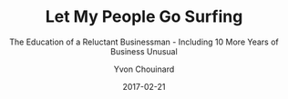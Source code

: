 ---
title: "Let My People Go Surfing"
subtitle: "The Education of a Reluctant Businessman - Including 10 More Years of Business Unusual"
author: "Yvon Chouinard"
isbn: ""
isbn13: ""
rating: 5
pages: 270
read: "2017-07-05"
date: "2017-02-21"
---